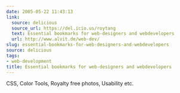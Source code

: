 ```yaml
---
date: 2005-05-22 11:43:13
link:
  source: delicious
  source_url: https://del.icio.us/roytang
  text: Essential bookmarks for web-designers and webdevelopers
  url: http://www.alvit.de/web-dev/
slug: essential-bookmarks-for-web-designers-and-webdevelopers
source: delicious
tags:
- web-development
title: Essential bookmarks for web-designers and webdevelopers
---
```


CSS, Color Tools, Royalty free photos, Usability etc.